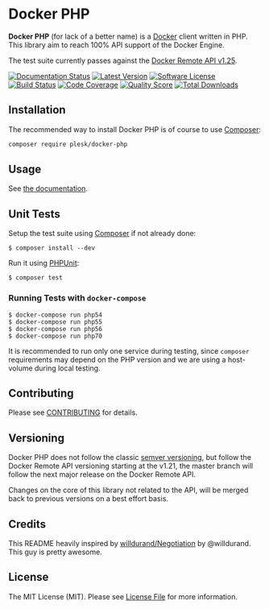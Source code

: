 Docker PHP
==========

**Docker PHP** (for lack of a better name) is a [Docker](http://docker.com/) client written in PHP.
This library aim to reach 100% API support of the Docker Engine.

The test suite currently passes against the [Docker Remote API v1.25](https://docs.docker.com/reference/api/engine/version/v1.25/).

[![Documentation Status](https://readthedocs.org/projects/docker-php/badge/?version=latest)](http://docker-php.readthedocs.org/en/latest/)
[![Latest Version](https://img.shields.io/github/release/plesk/docker-php.svg?style=flat-square)](https://github.com/plesk/docker-php/releases)
[![Software License](https://img.shields.io/badge/license-MIT-brightgreen.svg?style=flat-square)](LICENSE)
[![Build Status](https://app.travis-ci.com/plesk/docker-php.svg?token=8vzx95oWUi659HxdEazn&branch=master)](https://app.travis-ci.com/plesk/docker-php)
[![Code Coverage](https://img.shields.io/scrutinizer/coverage/g/plesk/docker-php.svg?style=flat-square)](https://scrutinizer-ci.com/g/plesk/docker-php)
[![Quality Score](https://img.shields.io/scrutinizer/g/plesk/docker-php.svg?style=flat-square)](https://scrutinizer-ci.com/g/plesk/docker-php)
[![Total Downloads](https://img.shields.io/packagist/dt/plesk/docker-php.svg?style=flat-square)](https://packagist.org/packages/plesk/docker-php)



Installation
------------

The recommended way to install Docker PHP is of course to use [Composer](http://getcomposer.org/):

```bash
composer require plesk/docker-php
```

Usage
-----

See [the documentation](http://docker-php.readthedocs.org/en/latest/).

Unit Tests
----------

Setup the test suite using [Composer](http://getcomposer.org/) if not already done:

```
$ composer install --dev
```

Run it using [PHPUnit](http://phpunit.de/):

```
$ composer test
```

### Running Tests with `docker-compose`

```
$ docker-compose run php54
$ docker-compose run php55
$ docker-compose run php56
$ docker-compose run php70
```

It is recommended to run only one service during testing, since `composer` requirements may depend on the PHP version and
we are using a host-volume during local testing.

Contributing
------------

Please see [CONTRIBUTING](CONTRIBUTING.md) for details.


Versioning
----------

Docker PHP does not follow the classic [semver versioning](http://semver.org/), but follow the Docker Remote API
versioning starting at the v1.21, the master branch will follow the next major release on the Docker Remote API.

Changes on the core of this library not related to the API, will be merged back to previous versions
on a best effort basis.

Credits
-------

This README heavily inspired by [willdurand/Negotiation](https://github.com/willdurand/Negotiation) by @willdurand. This guy is pretty awesome.

License
-------

The MIT License (MIT). Please see [License File](LICENSE) for more information.
